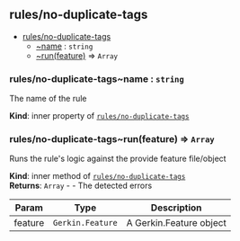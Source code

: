<a name="module_rules/no-duplicate-tags"></a>

## rules/no-duplicate-tags

* [rules/no-duplicate-tags](#module_rules/no-duplicate-tags)
    * [~name](#module_rules/no-duplicate-tags..name) : <code>string</code>
    * [~run(feature)](#module_rules/no-duplicate-tags..run) ⇒ <code>Array</code>

<a name="module_rules/no-duplicate-tags..name"></a>

### rules/no-duplicate-tags~name : <code>string</code>
The name of the rule

**Kind**: inner property of [<code>rules/no-duplicate-tags</code>](#module_rules/no-duplicate-tags)  
<a name="module_rules/no-duplicate-tags..run"></a>

### rules/no-duplicate-tags~run(feature) ⇒ <code>Array</code>
Runs the rule's logic against the provide feature file/object

**Kind**: inner method of [<code>rules/no-duplicate-tags</code>](#module_rules/no-duplicate-tags)  
**Returns**: <code>Array</code> - - The detected errors  

| Param | Type | Description |
| --- | --- | --- |
| feature | <code>Gerkin.Feature</code> | A Gerkin.Feature object |

